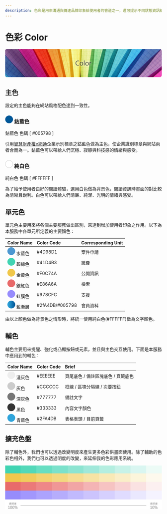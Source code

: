 ```yaml
---
description: 色彩是用來溝通與傳達品牌印象給使用者的管道之一，還可提示不同狀態資訊給使用者。以下會介紹如何將色彩使用在本網站服務中。
---
```


# 色彩 Color

![](../.gitbook/assets/color_banner.png)

## 主色 <a id="zhu-se"></a>

設定的主色能夠在網站風格配色達到一致性。‌

### ![](../.gitbook/assets/color_logo.png) 鈷藍色 <a id="gu-lan-se"></a>

鈷藍色 色碼 \[ \#005798 \]‌

引用[智慧財產權e網通](https://tiponet.tipo.gov.tw/TipoMenu/)企業示別標章之鈷藍色做為主色，使企業識別標章與網站兩者合而為一。鈷藍色可以帶給人們沉穩、寂靜與科技感的情緒與感受。‌

### ![](../.gitbook/assets/color-w.png) 純白色 <a id="chun-bai-se"></a>

純白色 色碼 \[ \#FFFFFF \]‌

為了給予使用者良好的閱讀體驗，選用白色做為背景色，閱讀資訊時畫面的對比較為清晰且銳利。白色可以帶給人們清廉、純潔、光明的情緒與感受。‌

## 單元色 <a id="chan-yuan-se"></a>

單元色主要用來將各個主要服務做出區別，來達到增加使用者印象之作用。以下為本服務中各單元所定義的主要顏色：

| Color Name | Color Code | Corresponding Unit |
| :--- | :--- | :--- |
| ​![](../.gitbook/assets/color_01.png) 水藍色 | \#4D98D1 | 案件申請 |
| ![](../.gitbook/assets/color_02.png) 碧綠色 | \#41D4B3 | 繳費 |
| ![](../.gitbook/assets/color_03.png) 金黃色 | \#F0C74A | 公開資訊 |
| ![](../.gitbook/assets/color_04.png) 銀紅色 | \#E86A6A | 檢索 |
| ![](../.gitbook/assets/color_05.png) 虹膜色 | \#978CFC | 支援 |
| ![](../.gitbook/assets/color_00.png) 藍漸層 | \#2fA4DB/\#005798 | 會員資料 |

由以上顏色做為背景色之情形時，將統一使用純白色\(\#FFFFFF\)做為文字顏色。‌

## 輔色 <a id="fu-se"></a>

輔色主要用來提醒、強化或凸顯按鈕或元素，並且與主色交互使用。下面是本服務中應用到的輔色：

| Color Name | Color Code | Brief |
| :--- | :--- | :--- |
| ![](../.gitbook/assets/color_eee.png) 淺灰色 | \#EEEEEE | 頁尾底色 / 備註區塊底色 / 頁籤底色 |
| ![](../.gitbook/assets/color_ccc.png) 灰色 | \#CCCCCC | 框線 / 區塊分隔線 / 次要按鈕 |
| ![](../.gitbook/assets/color_777.png) 深灰色 | \#777777 | 備註文字 |
| ![](../.gitbook/assets/color_333.png) 黑色 | \#333333 | 內容文字顏色 |
| ![](../.gitbook/assets/color_vice.png) 青藍色 | \#2FA4DB | 表格表頭 / 目前頁籤 |

## 擴充色盤 <a id="kuo-chong-se-pan"></a>

除了輔色外，我們也可以透過改變明度來產生更多色彩供畫面使用。除了輔助的色彩色相外，我們也可以透過明度的改變，來延伸我的色彩應用系統。

![](../.gitbook/assets/color_code_image.jpg)

